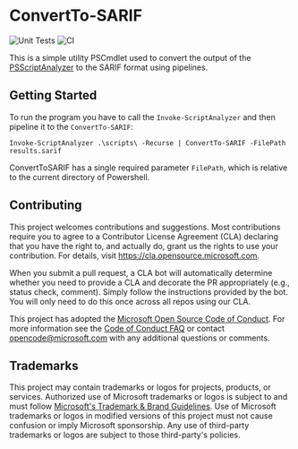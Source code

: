 # ConvertTo-SARIF

![Unit Tests](https://github.com/microsoft/ConvertTo-SARIF/workflows/Unit%20Tests/badge.svg?event=push)  ![CI](https://github.com/microsoft/ConvertTo-SARIF/workflows/CI/badge.svg?event=push)

This is a simple utility PSCmdlet used to convert the output of the [PSScriptAnalyzer](https://github.com/PowerShell/Psscriptanalyzer) to the SARIF format using pipelines.

## Getting Started
To run the program you have to call the `Invoke-ScriptAnalyzer` and then pipeline it to the `ConvertTo-SARIF`:

`Invoke-ScriptAnalyzer .\scripts\ -Recurse | ConvertTo-SARIF -FilePath results.sarif`

ConvertToSARIF has a single required parameter `FilePath`, which is relative to the current directory of Powershell.


## Contributing

This project welcomes contributions and suggestions.  Most contributions require you to agree to a
Contributor License Agreement (CLA) declaring that you have the right to, and actually do, grant us
the rights to use your contribution. For details, visit https://cla.opensource.microsoft.com.

When you submit a pull request, a CLA bot will automatically determine whether you need to provide
a CLA and decorate the PR appropriately (e.g., status check, comment). Simply follow the instructions
provided by the bot. You will only need to do this once across all repos using our CLA.

This project has adopted the [Microsoft Open Source Code of Conduct](https://opensource.microsoft.com/codeofconduct/).
For more information see the [Code of Conduct FAQ](https://opensource.microsoft.com/codeofconduct/faq/) or
contact [opencode@microsoft.com](mailto:opencode@microsoft.com) with any additional questions or comments.

## Trademarks

This project may contain trademarks or logos for projects, products, or services. Authorized use of Microsoft 
trademarks or logos is subject to and must follow 
[Microsoft's Trademark & Brand Guidelines](https://www.microsoft.com/en-us/legal/intellectualproperty/trademarks/usage/general).
Use of Microsoft trademarks or logos in modified versions of this project must not cause confusion or imply Microsoft sponsorship.
Any use of third-party trademarks or logos are subject to those third-party's policies.
